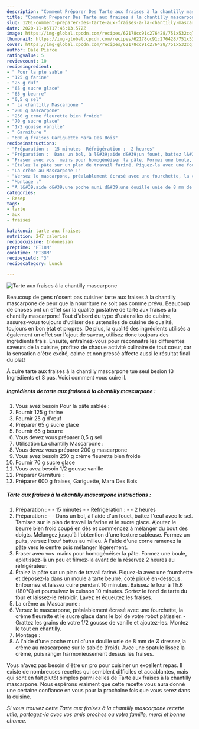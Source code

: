 ```yaml
---
description: "Comment Préparer Des Tarte aux fraises à la chantilly mascarpone"
title: "Comment Préparer Des Tarte aux fraises à la chantilly mascarpone"
slug: 1201-comment-preparer-des-tarte-aux-fraises-a-la-chantilly-mascarpone
date: 2020-11-05T17:45:13.572Z
image: https://img-global.cpcdn.com/recipes/62178cc91c276428/751x532cq70/tarte-aux-fraises-a-la-chantilly-mascarpone-photo-principale-de-la-recette.jpg
thumbnail: https://img-global.cpcdn.com/recipes/62178cc91c276428/751x532cq70/tarte-aux-fraises-a-la-chantilly-mascarpone-photo-principale-de-la-recette.jpg
cover: https://img-global.cpcdn.com/recipes/62178cc91c276428/751x532cq70/tarte-aux-fraises-a-la-chantilly-mascarpone-photo-principale-de-la-recette.jpg
author: Dale Pierce
ratingvalue: 5
reviewcount: 10
recipeingredient:
- " Pour la pte sable "
- "125 g farine"
- "25 g duf"
- "65 g sucre glace"
- "65 g beurre"
- "0,5 g sel"
- " La chantilly Mascarpone "
- "200 g mascarpone"
- "250 g crme fleurette bien froide"
- "70 g sucre glace"
- "1/2 gousse vanille"
- " Garniture "
- "600 g fraises Gariguette Mara Des Bois"
recipeinstructions:
- "Préparation :  15 minutes  Réfrigération :  2 heures"
- "Préparation :  Dans un bol, à l&#39;aide d&#39;un fouet, battez l&#39;œuf avec le sel. Tamisez sur le plan de travail la farine et le sucre glace. Ajoutez le beurre bien froid coupé en dès et commencez à mélanger du bout des doigts. Mélangez jusqu&#39;à l&#39;obtention d&#39;une texture sableuse. Formez un puits, versez l&#39;œuf battus au milieu. À l&#39;aide d&#39;une corne ramenez la pâte vers le centre puis mélanger légèrement."
- "Fraser avec vos  mains pour homogénéiser la pâte. Formez une boule, aplatissez-là un peu et filmez-là avant de la réservez 2 heures au réfrigérateur."
- "Étalez la pâte sur un plan de travail fariné. Piquez-la avec une fourchette et déposez-la dans un moule à tarte beurré, coté piqué en-dessous. Enfournez et laissez cuire pendant 10 minutes. Baissez le four à Th.6 (180°C) et poursuivez la cuisson 10 minutes. Sortez le fond de tarte du four et laissez-le refroidir. Lavez et équeutez les fraises."
- "La crème au Mascarpone :"
- "Versez le mascarpone, préalablement écrasé avec une fourchette, la crème fleurette et le sucre glace dans le bol de votre robot pâtissier. Grattez les grains de votre 1/2 gousse de vanille et ajoutez-les. Montez le tout en chantilly."
- "Montage :"
- "A l&#39;aide d&#39;une poche muni d&#39;une douille unie de 8 mm de Ø dressez,la crème au mascarpone sur le sablée (froid). Avec une spatule lissez la crème, puis ranger harmonieusement dessus les fraises."
categories:
- Resep
tags:
- tarte
- aux
- fraises

katakunci: tarte aux fraises 
nutrition: 247 calories
recipecuisine: Indonesian
preptime: "PT18M"
cooktime: "PT38M"
recipeyield: "3"
recipecategory: Lunch

---
```



![Tarte aux fraises à la chantilly mascarpone](https://img-global.cpcdn.com/recipes/62178cc91c276428/751x532cq70/tarte-aux-fraises-a-la-chantilly-mascarpone-photo-principale-de-la-recette.jpg)

Beaucoup de gens n'osent pas cuisiner tarte aux fraises à la chantilly mascarpone de peur que la nourriture ne soit pas comme prévu. Beaucoup de choses ont un effet sur la qualité gustative de tarte aux fraises à la chantilly mascarpone! Tout d'abord du type d'ustensiles de cuisine, assurez-vous toujours d'utiliser des ustensiles de cuisine de qualité, toujours en bon état et propres. De plus, la qualité des ingrédients utilisés a également un effet sur l'ajout de saveur, utilisez donc toujours des ingrédients frais. Ensuite, entraînez-vous pour reconnaître les différentes saveurs de la cuisine, profitez de chaque activité culinaire de tout cœur, car la sensation d'être excité, calme et non pressé affecte aussi le résultat final du plat!

<!--inarticleads1-->

À cuire tarte aux fraises à la chantilly mascarpone tue seul besion 13 Ingrédients et 8 pas. Voici comment vous cuire il.

##### Ingrédients de tarte aux fraises à la chantilly mascarpone :

1. Vous avez besoin  Pour la pâte sablée :
1. Fournir 125 g farine
1. Fournir 25 g d&#39;œuf
1. Préparer 65 g sucre glace
1. Fournir 65 g beurre
1. Vous devez vous préparer 0,5 g sel
1. Utilisation  La chantilly Mascarpone :
1. Vous devez vous préparer 200 g mascarpone
1. Vous avez besoin 250 g crème fleurette bien froide
1. Fournir 70 g sucre glace
1. Vous avez besoin 1/2 gousse vanille
1. Préparer  Garniture :
1. Préparer 600 g fraises, Gariguette, Mara Des Bois




<!--inarticleads2-->

##### Tarte aux fraises à la chantilly mascarpone instructions :

1. Préparation : -  - 15 minutes -  - Réfrigération : -  - 2 heures
1. Préparation : -  - Dans un bol, à l&#39;aide d&#39;un fouet, battez l&#39;œuf avec le sel. Tamisez sur le plan de travail la farine et le sucre glace. Ajoutez le beurre bien froid coupé en dès et commencez à mélanger du bout des doigts. Mélangez jusqu&#39;à l&#39;obtention d&#39;une texture sableuse. Formez un puits, versez l&#39;œuf battus au milieu. À l&#39;aide d&#39;une corne ramenez la pâte vers le centre puis mélanger légèrement.
1. Fraser avec vos  mains pour homogénéiser la pâte. Formez une boule, aplatissez-là un peu et filmez-là avant de la réservez 2 heures au réfrigérateur.
1. Étalez la pâte sur un plan de travail fariné. Piquez-la avec une fourchette et déposez-la dans un moule à tarte beurré, coté piqué en-dessous. Enfournez et laissez cuire pendant 10 minutes. Baissez le four à Th.6 (180°C) et poursuivez la cuisson 10 minutes. Sortez le fond de tarte du four et laissez-le refroidir. Lavez et équeutez les fraises.
1. La crème au Mascarpone :
1. Versez le mascarpone, préalablement écrasé avec une fourchette, la crème fleurette et le sucre glace dans le bol de votre robot pâtissier. - Grattez les grains de votre 1/2 gousse de vanille et ajoutez-les. Montez le tout en chantilly.
1. Montage :
1. A l&#39;aide d&#39;une poche muni d&#39;une douille unie de 8 mm de Ø dressez,la crème au mascarpone sur le sablée (froid). Avec une spatule lissez la crème, puis ranger harmonieusement dessus les fraises.




<!--inarticleads1-->

<p>
Vous n'avez pas besoin d'être un pro pour cuisiner un excellent repas. Il existe de nombreuses recettes qui semblent difficiles et accablantes, mais qui sont en fait plutôt simples parmi celles de Tarte aux fraises à la chantilly mascarpone. Nous espérons vraiment que cette recette vous aura donné une certaine confiance en vous pour la prochaine fois que vous serez dans la cuisine.
</p>

<p>
<i>Si vous trouvez cette Tarte aux fraises à la chantilly mascarpone recette utile, partagez-la avec vos amis proches ou votre famille, merci et bonne chance.</i>
</p>
